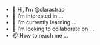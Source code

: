 - 👋 Hi, I’m @clarastrap
- 👀 I’m interested in ...
- 🌱 I’m currently learning ...
- 💞️ I’m looking to collaborate on ...
- 📫 How to reach me ...

<!---
clarastrap/clarastrap is a ✨ special ✨ repository because its `README.md` (this file) appears on your GitHub profile.
You can click the Preview link to take a look at your changes.
--->
